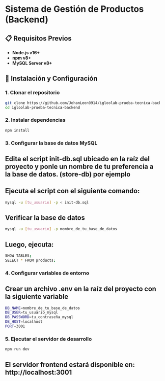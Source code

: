 # Sistema de Gestión de Productos (Backend)

## 📋 Requisitos Previos
- **Node.js v16+**
- **npm v8+**
- **MySQL Server v8+**

## 🚀 Instalación y Configuración

### 1. Clonar el repositorio
```bash
git clone https://github.com/JohanLeon0914/igloolab-prueba-tecnica-backend
cd igloolab-prueba-tecnica-backend
```

### 2. Instalar dependencias
```bash
npm install
```

### 3. Configurar la base de datos MySQL
## Edita el script init-db.sql ubicado en la raíz del proyecto y ponle un nombre de tu preferencia a la base de datos. (store-db) por ejemplo
## Ejecuta el script con el siguiente comando:
```bash
mysql -u [tu_usuario] -p < init-db.sql
```

## Verificar la base de datos
```bash
mysql -u [tu_usuario] -p nombre_de_tu_base_de_datos
```
## Luego, ejecuta:
```bash
SHOW TABLES;
SELECT * FROM products;
```
### 4. Configurar variables de entorno
## Crear un archivo .env en la raíz del proyecto con la siguiente variable
```bash
DB_NAME=nombre_de_tu_base_de_datos
DB_USER=tu_usuario_mysql
DB_PASSWORD=tu_contraseña_mysql
DB_HOST=localhost
PORT=3001
```

### 5. Ejecutar el servidor de desarrollo
```bash
npm run dev
```
## El servidor frontend estará disponible en: http://localhost:3001




